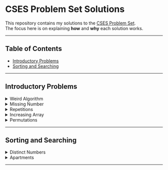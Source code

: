 # CSES Problem Set Solutions

This repository contains my solutions to the [CSES Problem Set](https://cses.fi/problemset/).  
The focus here is on explaining **how** and **why** each solution works.  

---

## Table of Contents
- [Introductory Problems](#introductory-problems)
- [Sorting and Searching](#sorting-and-searching)

---

## Introductory Problems

<details>
<summary>Weird Algorithm</summary>

<br>


- Start from `n`.  
- If `n` is even then divide by 2.  
- If odd then multiply by 3 and add 1.  
- Continue until `n = 1`.  
- O(log n) time.  

<br>

</details>

<details>
<summary>Missing Number</summary>

<br>

- We know the sum of numbers from 1 to n is `n*(n+1)/2` total.  
- Read the n-1 given numbers, compute their sum.  
- Subtract from the total to find the missing number.  
- Time complexity: O(n). Space: O(1).

<br>

</details>


<details>
<summary>Repetitions</summary>
<br>

- We iterate through the string, tracking the length of the current run of identical characters.  
- Update the maximum run length whenever it increases and reset counter back to one when it's a different character.
- Time complexity: O(n). Space: O(1).
<br>
</details>


<details>

<summary>Increasing Array</summary>
<br>

- Iterate through the array tracking the value of the previous element. 
- If the current element is smaller than the previous then we need to increase the total count by the difference.
- Time complexity: 0(n)
<br>
</details>


<details>

<summary>Permutations</summary>
<br>

- impossible solutions for `n = 2` or `n = 3` because any arrangement will have two consecutive numbers differing by 1.
- For all other `n` we can simply print all even then all odd values.
- Time complexity: O(n)
<br>
</details>



---

## Sorting and Searching

<details>
<summary>Distinct Numbers</summary>
<br>
- Sort the array and count the number of distinct elements by comparing each to the previous.
- The most straight forward way to accomplish this is by transforming the input array into a set and printing the size.
- Time complexity: O(n log n). Space: O(1) extra.
<br>
</details>

<details>
<summary>Apartments</summary>
<br>
We sort both desired sizes and available apartments.  
Use two pointers to match each applicant with the closest acceptable apartment within `k` size difference.  
- Time complexity: O(n log n).  
<br>
</details>


---
